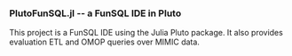 ### PlutoFunSQL.jl -- a FunSQL IDE in Pluto

This project is a FunSQL IDE using the Julia Pluto package.
It also provides evaluation ETL and OMOP queries over MIMIC data.

